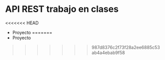 # API REST trabajo en clases
<<<<<<< HEAD
- Proyecto 
=======
- Proyecto 
>>>>>>> 987d8376c2f73f28a2ee6885c53ab4a4ebab9f58
